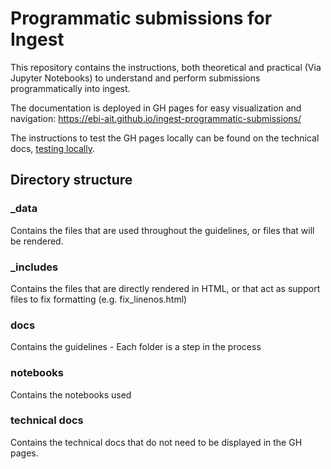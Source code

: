 # Programmatic submissions for Ingest

This repository contains the instructions, both theoretical and practical (Via Jupyter Notebooks) to understand and
perform submissions programmatically into ingest.

The documentation is deployed in GH pages for easy visualization and navigation: https://ebi-ait.github.io/ingest-programmatic-submissions/

The instructions to test the GH pages locally can be found on the technical docs, 
[testing locally](technical_docs/testing_locally.md).

## Directory structure

### _data

Contains the files that are used throughout the guidelines, or files that will be rendered.

### _includes

Contains the files that are directly rendered in HTML, or that act as support files to fix formatting (e.g. fix_linenos.html)

### docs

Contains the guidelines - Each folder is a step in the process

### notebooks

Contains the notebooks used

### technical docs

Contains the technical docs that do not need to be displayed in the GH pages.
